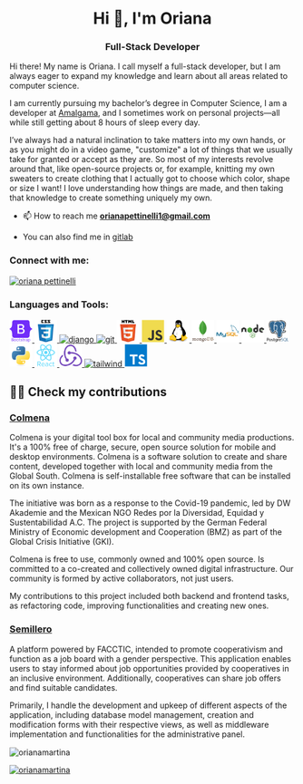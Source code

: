 <h1 align="center">Hi 👋, I'm Oriana</h1>
<h3 align="center">Full-Stack Developer</h3>

<p>Hi there! My name is Oriana. I call myself a full-stack developer, but I am always eager to expand my knowledge and learn about all areas related to computer science.</p> <p>I am currently pursuing my bachelor’s degree in Computer Science, I am a developer at <a href="https://amalgama.co/">Amalgama</a>, and I sometimes work on personal projects—all while still getting about 8 hours of sleep every day.</p> <p>I’ve always had a natural inclination to take matters into my own hands, or as you might do in a video game, "customize" a lot of things that we usually take for granted or accept as they are. So most of my interests revolve around that, like open-source projects or, for example, knitting my own sweaters to create clothing that I actually got to choose which color, shape or size I want! I love understanding how things are made, and then taking that knowledge to create something uniquely my own.</p>

- 📫 How to reach me **orianapettinelli1@gmail.com**

- You can also find me in <a href="https://gitlab.com/Orianamartina">gitlab</a>

<h3 align="left">Connect with me:</h3>
<p align="left">
<a href="https://linkedin.com/in/oriana pettinelli" target="blank"><img align="center" src="https://raw.githubusercontent.com/rahuldkjain/github-profile-readme-generator/master/src/images/icons/Social/linked-in-alt.svg" alt="oriana pettinelli" height="30" width="40" /></a>
</p>
<h3 align="left">Languages and Tools:</h3>
<p align="left"> <a href="https://getbootstrap.com" target="_blank" rel="noreferrer"> <img src="https://raw.githubusercontent.com/devicons/devicon/master/icons/bootstrap/bootstrap-plain-wordmark.svg" alt="bootstrap" width="40" height="40"/> </a> <a href="https://www.w3schools.com/css/" target="_blank" rel="noreferrer"> <img src="https://raw.githubusercontent.com/devicons/devicon/master/icons/css3/css3-original-wordmark.svg" alt="css3" width="40" height="40"/> </a> <a href="https://www.djangoproject.com/" target="_blank" rel="noreferrer"> <img src="https://cdn.worldvectorlogo.com/logos/django.svg" alt="django" width="40" height="40"/> </a> <a href="https://git-scm.com/" target="_blank" rel="noreferrer"> <img src="https://www.vectorlogo.zone/logos/git-scm/git-scm-icon.svg" alt="git" width="40" height="40"/> </a> <a href="https://www.w3.org/html/" target="_blank" rel="noreferrer"> <img src="https://raw.githubusercontent.com/devicons/devicon/master/icons/html5/html5-original-wordmark.svg" alt="html5" width="40" height="40"/> </a> <a href="https://developer.mozilla.org/en-US/docs/Web/JavaScript" target="_blank" rel="noreferrer"> <img src="https://raw.githubusercontent.com/devicons/devicon/master/icons/javascript/javascript-original.svg" alt="javascript" width="40" height="40"/> </a> <a href="https://www.linux.org/" target="_blank" rel="noreferrer"> <img src="https://raw.githubusercontent.com/devicons/devicon/master/icons/linux/linux-original.svg" alt="linux" width="40" height="40"/> </a> <a href="https://www.mongodb.com/" target="_blank" rel="noreferrer"> <img src="https://raw.githubusercontent.com/devicons/devicon/master/icons/mongodb/mongodb-original-wordmark.svg" alt="mongodb" width="40" height="40"/> </a> <a href="https://www.mysql.com/" target="_blank" rel="noreferrer"> <img src="https://raw.githubusercontent.com/devicons/devicon/master/icons/mysql/mysql-original-wordmark.svg" alt="mysql" width="40" height="40"/> </a> <a href="https://nodejs.org" target="_blank" rel="noreferrer"> <img src="https://raw.githubusercontent.com/devicons/devicon/master/icons/nodejs/nodejs-original-wordmark.svg" alt="nodejs" width="40" height="40"/> </a> <a href="https://www.postgresql.org" target="_blank" rel="noreferrer"> <img src="https://raw.githubusercontent.com/devicons/devicon/master/icons/postgresql/postgresql-original-wordmark.svg" alt="postgresql" width="40" height="40"/> </a> <a href="https://www.python.org" target="_blank" rel="noreferrer"> <img src="https://raw.githubusercontent.com/devicons/devicon/master/icons/python/python-original.svg" alt="python" width="40" height="40"/> </a> <a href="https://reactjs.org/" target="_blank" rel="noreferrer"> <img src="https://raw.githubusercontent.com/devicons/devicon/master/icons/react/react-original-wordmark.svg" alt="react" width="40" height="40"/> </a> <a href="https://redux.js.org" target="_blank" rel="noreferrer"> <img src="https://raw.githubusercontent.com/devicons/devicon/master/icons/redux/redux-original.svg" alt="redux" width="40" height="40"/> </a> <a href="https://tailwindcss.com/" target="_blank" rel="noreferrer"> <img src="https://www.vectorlogo.zone/logos/tailwindcss/tailwindcss-icon.svg" alt="tailwind" width="40" height="40"/> </a> <a href="https://www.typescriptlang.org/" target="_blank" rel="noreferrer"> <img src="https://raw.githubusercontent.com/devicons/devicon/master/icons/typescript/typescript-original.svg" alt="typescript" width="40" height="40"/> </a> </p>

<h2> 👨‍💻 Check my contributions </h2>
  <h3><a href="https://gitlab.com/colmena-project/dev">Colmena</a></h3>
    <p>Colmena is your digital tool box for local and community media productions. It's a 100% free of charge, secure, open source solution for mobile and desktop environments. Colmena is a software solution to create and share content, developed together with local and community media from the Global South. Colmena is self-installable free software that can be installed on its own instance.
</p>
    <p>The initiative was born as a response to the Covid-19 pandemic, led by DW Akademie and the Mexican NGO Redes por la Diversidad, Equidad y Sustentabilidad A.C. The project is supported by the German Federal Ministry of Economic development and Cooperation (BMZ) as part of the Global Crisis Initiative (GKI).</p>
    <p>Colmena is free to use, commonly owned and 100% open source. Is committed to a co-created and collectively owned digital infrastructure. Our community is formed by active collaborators, not just users.
</p>
    <p>My contributions to this project included both backend and frontend tasks, as refactoring code, improving functionalities and creating new ones.</p>
    <h3><a href="https://www.semillero.coop.ar/home">Semillero</a></h3>
      <p>A platform powered by FACCTIC, intended to promote cooperativism and function as a job board with a gender perspective. This application enables users to stay informed about job opportunities provided by cooperatives in an inclusive environment. Additionally, cooperatives can share job offers and find suitable candidates. </p>
      <p>Primarily, I handle the development and upkeep of different aspects of the application, including database model management, creation and modification forms with their respective views, as well as middleware implementation and functionalities for the administrative panel. 
</p>

<p><img align="center" src="https://github-readme-stats.vercel.app/api/top-langs?username=orianamartina&show_icons=true&bg_color=f899ff&locale=en&layout=compact" alt="orianamartina" /></p>

<p align="left"> <a href="https://github.com/ryo-ma/github-profile-trophy"><img src="https://github-profile-trophy.vercel.app/?username=orianamartina" alt="orianamartina" /></a> </p>

